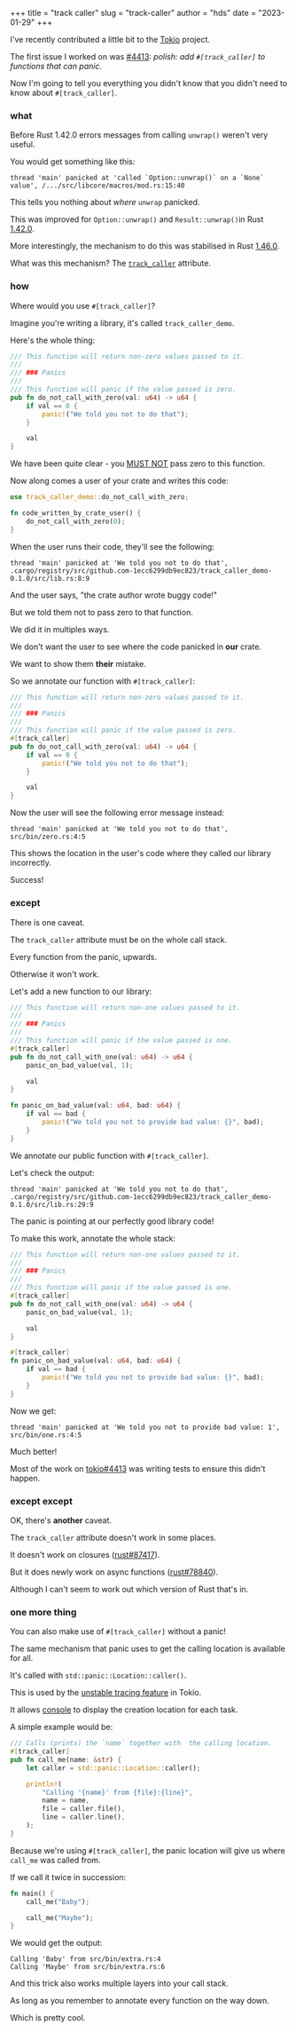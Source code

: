 +++
title = "track caller"
slug = "track-caller"
author = "hds"
date = "2023-01-29"
+++

I've recently contributed a little bit to the [Tokio](https://github.com/tokio-rs/tokio) project.

The first issue I worked on was [#4413](https://github.com/tokio-rs/tokio/issues/4413): *polish: add `#[track_caller]` to functions that can panic*.

Now I'm going to tell you everything you didn't know that you didn't need to know about `#[track_caller]`.

### what

Before Rust 1.42.0 errors messages from calling `unwrap()` weren't very useful.

You would get something like this:

```
thread 'main' panicked at 'called `Option::unwrap()` on a `None` value', /.../src/libcore/macros/mod.rs:15:40
```

This tells you nothing about *where* `unwrap` panicked.

This was improved for `Option::unwrap()` and `Result::unwrap()`in Rust [1.42.0](https://blog.rust-lang.org/2020/03/12/Rust-1.42.html#useful-line-numbers-in-option-and-result-panic-messages).

More interestingly, the mechanism to do this was stabilised in Rust [1.46.0](https://blog.rust-lang.org/2020/08/27/Rust-1.46.0.html#track_caller).

What was this mechanism? The [`track_caller`](https://doc.rust-lang.org/reference/attributes/codegen.html#the-track_caller-attribute) attribute.

### how

Where would you use `#[track_caller]`?

Imagine you're writing a library, it's called `track_caller_demo`.

Here's the whole thing:

```rust
/// This function will return non-zero values passed to it.
/// 
/// ### Panics
/// 
/// This function will panic if the value passed is zero.
pub fn do_not_call_with_zero(val: u64) -> u64 {
    if val == 0 {
        panic!("We told you not to do that");
    }

    val
}
```

We have been quite clear - you [MUST NOT](https://www.ietf.org/rfc/rfc2119.txt) pass zero to this function.

Now along comes a user of your crate and writes this code:

```rust
use track_caller_demo::do_not_call_with_zero;

fn code_written_by_crate_user() {
    do_not_call_with_zero(0);
}
```

When the user runs their code, they'll see the following:

```
thread 'main' panicked at 'We told you not to do that', .cargo/registry/src/github.com-1ecc6299db9ec823/track_caller_demo-0.1.0/src/lib.rs:8:9
```

And the user says, "the crate author wrote buggy code!"

But we told them not to pass zero to that function.

We did it in multiples ways.

We don't want the user to see where the code panicked in **our** crate.

We want to show them **their** mistake.

So we annotate our function with `#[track_caller]`:

```rust
/// This function will return non-zero values passed to it.
/// 
/// ### Panics
/// 
/// This function will panic if the value passed is zero.
#[track_caller]
pub fn do_not_call_with_zero(val: u64) -> u64 {
    if val == 0 {
        panic!("We told you not to do that");
    }

    val
}
```

Now the user will see the following error message instead:

```
thread 'main' panicked at 'We told you not to do that', src/bin/zero.rs:4:5
```

This shows the location in the user's code where they called our library incorrectly.

Success!

### except

There is one caveat.

The `track_caller` attribute must be on the whole call stack.

Every function from the panic, upwards.

Otherwise it won't work.

Let's add a new function to our library:

```rust
/// This function will return non-one values passed to it.
/// 
/// ### Panics
/// 
/// This function will panic if the value passed is one.
#[track_caller]
pub fn do_not_call_with_one(val: u64) -> u64 {
    panic_on_bad_value(val, 1);

    val
}

fn panic_on_bad_value(val: u64, bad: u64) {
    if val == bad {
        panic!("We told you not to provide bad value: {}", bad);
    }
}
```

We annotate our public function with `#[track_caller]`.

Let's check the output:

```
thread 'main' panicked at 'We told you not to do that', .cargo/registry/src/github.com-1ecc6299db9ec823/track_caller_demo-0.1.0/src/lib.rs:29:9
```

The panic is pointing at our perfectly good library code!

To make this work, annotate the whole stack:

```rust
/// This function will return non-one values passed to it.
/// 
/// ### Panics
/// 
/// This function will panic if the value passed is one.
#[track_caller]
pub fn do_not_call_with_one(val: u64) -> u64 {
    panic_on_bad_value(val, 1);

    val
}

#[track_caller]
fn panic_on_bad_value(val: u64, bad: u64) {
    if val == bad {
        panic!("We told you not to provide bad value: {}", bad);
    }
}
```

Now we get:

```
thread 'main' panicked at 'We told you not to provide bad value: 1', src/bin/one.rs:4:5
```

Much better!

Most of the work on [tokio#4413](https://github.com/tokio-rs/tokio/issues/4413) was writing tests to ensure this didn't happen.

### except except

OK, there's **another** caveat.

The `track_caller` attribute doesn't work in some places.

It doesn't work on closures ([rust#87417](https://github.com/rust-lang/rust/issues/87417)).

But it does newly work on async functions ([rust#78840](https://github.com/rust-lang/rust/issues/78840)).

Although I can't seem to work out which version of Rust that's in.

### one more thing

You can also make use of `#[track_caller]` without a panic!

The same mechanism that panic uses to get the calling location is available for all.

It's called with `std::panic::Location::caller()`.

This is used by the [unstable tracing feature](https://docs.rs/tokio/latest/tokio/#unstable-features) in Tokio.

It allows [console](https://github.com/tokio-rs/console) to display the creation location for each task.

A simple example would be:

```rust
/// Calls (prints) the `name` together with  the calling location.
#[track_caller]
pub fn call_me(name: &str) {
    let caller = std::panic::Location::caller();

    println!(
        "Calling '{name}' from {file}:{line}",
        name = name,
        file = caller.file(),
        line = caller.line(),
    );
}
```

Because we're using `#[track_caller]`, the panic location will give us where `call_me` was called from.

If we call it twice in succession:

```rust
fn main() {
    call_me("Baby");

    call_me("Maybe");
}
```

We would get the output:

```
Calling 'Baby' from src/bin/extra.rs:4
Calling 'Maybe' from src/bin/extra.rs:6
```

And this trick also works multiple layers into your call stack.

As long as you remember to annotate every function on the way down.

Which is pretty cool.